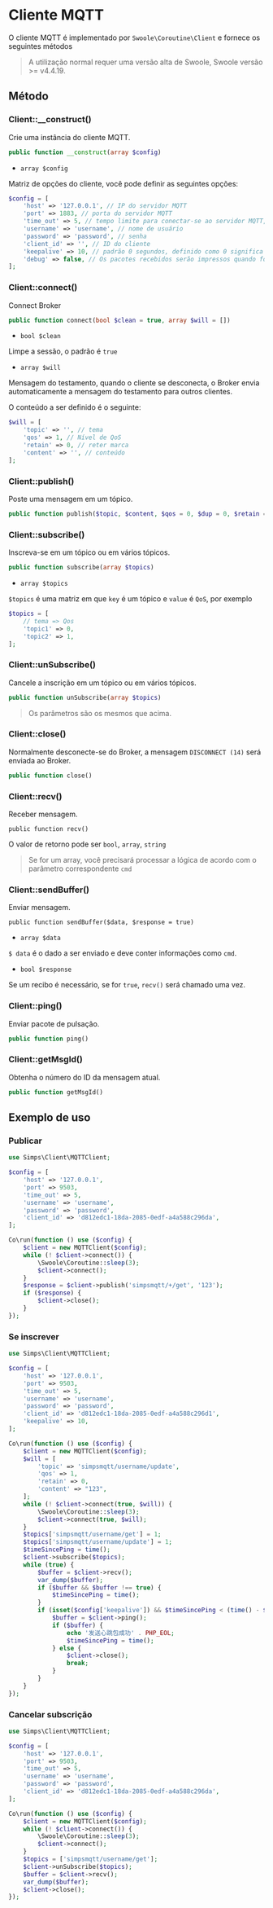 # Cliente MQTT

O cliente MQTT é implementado por `Swoole\Coroutine\Client` e fornece os seguintes métodos

> A utilização normal requer uma versão alta de Swoole, Swoole versão >= v4.4.19.

## Método

### Client::__construct()

Crie uma instância do cliente MQTT.

```php
public function __construct(array $config)
```

* `array $config`

Matriz de opções do cliente, você pode definir as seguintes opções:

```php
$config = [
    'host' => '127.0.0.1', // IP do servidor MQTT
    'port' => 1883, // porta do servidor MQTT
    'time_out' => 5, // tempo limite para conectar-se ao servidor MQTT, padrão 0,5 segundos
    'username' => 'username', // nome de usuário
    'password' => 'password', // senha
    'client_id' => '', // ID do cliente
    'keepalive' => 10, // padrão 0 segundos, definido como 0 significa desativado
    'debug' => false, // Os pacotes recebidos serão impressos quando for ligado.
];
```

### Client::connect()

Connect Broker

```php
public function connect(bool $clean = true, array $will = [])
```

* `bool $clean`

Limpe a sessão, o padrão é `true`

* `array $will`

Mensagem do testamento, quando o cliente se desconecta, o Broker envia automaticamente a mensagem do testamento para outros clientes.

O conteúdo a ser definido é o seguinte:

```php
$will = [
    'topic' => '', // tema
    'qos' => 1, // Nível de QoS
    'retain' => 0, // reter marca
    'content' => '', // conteúdo
];
```

### Client::publish()

Poste uma mensagem em um tópico.

```php
public function publish($topic, $content, $qos = 0, $dup = 0, $retain = 0)
```

### Client::subscribe()

Inscreva-se em um tópico ou em vários tópicos.

```php
public function subscribe(array $topics)
```

* `array $topics`

`$topics` é uma matriz em que `key` é um tópico e `value` é `QoS`, por exemplo

```php
$topics = [
    // tema => Qos
    'topic1' => 0, 
    'topic2' => 1,
];
```

### Client::unSubscribe()

Cancele a inscrição em um tópico ou em vários tópicos.

```php
public function unSubscribe(array $topics)
```

> Os parâmetros são os mesmos que acima.

### Client::close()

Normalmente desconecte-se do Broker, a mensagem `DISCONNECT (14)` será enviada ao Broker.

```php
public function close()
```

### Client::recv()

Receber mensagem.

```
public function recv()
```
O valor de retorno pode ser `bool`, `array`, `string`

> Se for um array, você precisará processar a lógica de acordo com o parâmetro correspondente `cmd`

### Client::sendBuffer()

Enviar mensagem.

```
public function sendBuffer($data, $response = true)
```

* `array $data`

`$ data` é o dado a ser enviado e deve conter informações como `cmd`.

* `bool $response`

Se um recibo é necessário, se for `true`, `recv()` será chamado uma vez.

### Client::ping()

Enviar pacote de pulsação.

```php
public function ping()
```

### Client::getMsgId()

Obtenha o número do ID da mensagem atual.

```php
public function getMsgId()
```

## Exemplo de uso

### Publicar

```php
use Simps\Client\MQTTClient;

$config = [
    'host' => '127.0.0.1',
    'port' => 9503,
    'time_out' => 5,
    'username' => 'username',
    'password' => 'password',
    'client_id' => 'd812edc1-18da-2085-0edf-a4a588c296da',
];

Co\run(function () use ($config) {
    $client = new MQTTClient($config);
    while (! $client->connect()) {
        \Swoole\Coroutine::sleep(3);
        $client->connect();
    }
    $response = $client->publish('simpsmqtt/+/get', '123');
    if ($response) {
        $client->close();
    }
});
```

### Se inscrever

```php
use Simps\Client\MQTTClient;

$config = [
    'host' => '127.0.0.1',
    'port' => 9503,
    'time_out' => 5,
    'username' => 'username',
    'password' => 'password',
    'client_id' => 'd812edc1-18da-2085-0edf-a4a588c296d1',
    'keepalive' => 10,
];

Co\run(function () use ($config) {
    $client = new MQTTClient($config);
    $will = [
        'topic' => 'simpsmqtt/username/update',
        'qos' => 1,
        'retain' => 0,
        'content' => "123",
    ];
    while (! $client->connect(true, $will)) {
        \Swoole\Coroutine::sleep(3);
        $client->connect(true, $will);
    }
    $topics['simpsmqtt/username/get'] = 1;
    $topics['simpsmqtt/username/update'] = 1;
    $timeSincePing = time();
    $client->subscribe($topics);
    while (true) {
        $buffer = $client->recv();
        var_dump($buffer);
        if ($buffer && $buffer !== true) {
            $timeSincePing = time();
        }
        if (isset($config['keepalive']) && $timeSincePing < (time() - $config['keepalive'])) {
            $buffer = $client->ping();
            if ($buffer) {
                echo '发送心跳包成功' . PHP_EOL;
                $timeSincePing = time();
            } else {
                $client->close();
                break;
            }
        }
    }
});
```

### Cancelar subscrição

```php
use Simps\Client\MQTTClient;

$config = [
    'host' => '127.0.0.1',
    'port' => 9503,
    'time_out' => 5,
    'username' => 'username',
    'password' => 'password',
    'client_id' => 'd812edc1-18da-2085-0edf-a4a588c296da',
];

Co\run(function () use ($config) {
    $client = new MQTTClient($config);
    while (! $client->connect()) {
        \Swoole\Coroutine::sleep(3);
        $client->connect();
    }
    $topics = ['simpsmqtt/username/get'];
    $client->unSubscribe($topics);
    $buffer = $client->recv();
    var_dump($buffer);
    $client->close();
});
```